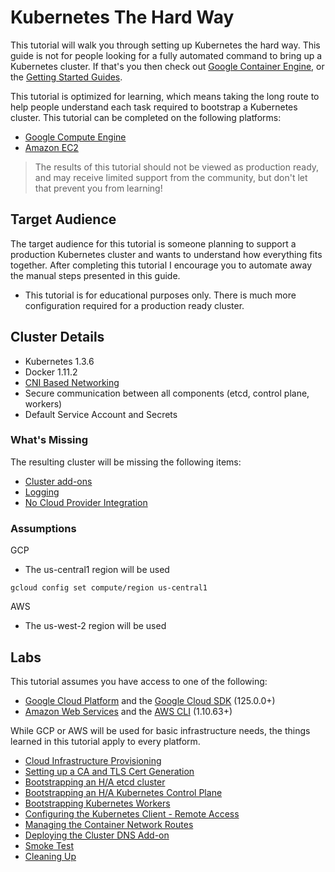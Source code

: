 # Kubernetes The Hard Way

This tutorial will walk you through setting up Kubernetes the hard way. This guide is not for people looking for a fully automated command to bring up a Kubernetes cluster. If that's you then check out [Google Container Engine](https://cloud.google.com/container-engine), or the [Getting Started Guides](http://kubernetes.io/docs/getting-started-guides/).

This tutorial is optimized for learning, which means taking the long route to help people understand each task required to bootstrap a Kubernetes cluster. This tutorial can be completed on the following platforms:

* [Google Compute Engine](https://cloud.google.com/compute)
* [Amazon EC2](https://aws.amazon.com/ec2)

> The results of this tutorial should not be viewed as production ready, and may receive limited support from the community, but don't let that prevent you from learning!

## Target Audience

The target audience for this tutorial is someone planning to support a production Kubernetes cluster and wants to understand how everything fits together. After completing this tutorial I encourage you to automate away the manual steps presented in this guide.

* This tutorial is for educational purposes only. There is much more configuration required for a production ready cluster.

## Cluster Details

* Kubernetes 1.3.6
* Docker 1.11.2
* [CNI Based Networking](https://github.com/containernetworking/cni)
* Secure communication between all components (etcd, control plane, workers)
* Default Service Account and Secrets 


### What's Missing

The resulting cluster will be missing the following items:

* [Cluster add-ons](https://github.com/kubernetes/kubernetes/tree/master/cluster/addons)
* [Logging](http://kubernetes.io/docs/user-guide/logging)
* [No Cloud Provider Integration](http://kubernetes.io/docs/getting-started-guides/)

### Assumptions

GCP

* The us-central1 region will be used

```
gcloud config set compute/region us-central1
```

AWS

* The us-west-2 region will be used

## Labs

This tutorial assumes you have access to one of the following:

* [Google Cloud Platform](https://cloud.google.com) and the [Google Cloud SDK](https://cloud.google.com/sdk/) (125.0.0+)
* [Amazon Web Services](https://aws.amazon.com) and the [AWS CLI](https://aws.amazon.com/cli) (1.10.63+)

While GCP or AWS will be used for basic infrastructure needs, the things learned in this tutorial apply to every platform.

* [Cloud Infrastructure Provisioning](docs/01-infrastructure.md)
* [Setting up a CA and TLS Cert Generation](docs/02-certificate-authority.md)
* [Bootstrapping an H/A etcd cluster](docs/03-etcd.md)
* [Bootstrapping an H/A Kubernetes Control Plane](docs/04-kubernetes-controller.md)
* [Bootstrapping Kubernetes Workers](docs/05-kubernetes-worker.md)
* [Configuring the Kubernetes Client - Remote Access](docs/06-kubectl.md)
* [Managing the Container Network Routes](docs/07-network.md)
* [Deploying the Cluster DNS Add-on](docs/08-dns-addon.md)
* [Smoke Test](docs/09-smoke-test.md)
* [Cleaning Up](docs/10-cleanup.md)
